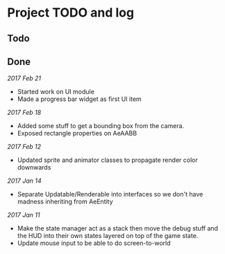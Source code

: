 ﻿# Project TODO and log


## Todo


## Done

*2017 Feb 21*

* Started work on UI module
* Made a progress bar widget as first UI item

*2017 Feb 18*

* Added some stuff to get a bounding box from the camera.
* Exposed rectangle properties on AeAABB

*2017 Feb 12*

* Updated sprite and animator classes to propagate render color downwards

*2017 Jan 14*

* Separate Updatable/Renderable into interfaces so we don't have madness inheriting from AeEntity

*2017 Jan 11*

* Make the state manager act as a stack then move the debug stuff and the HUD into their own states layered on 
top of the game state.
* Update mouse input to be able to do screen-to-world